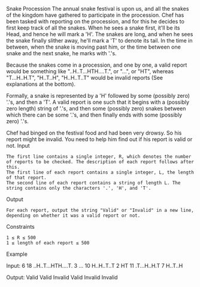 Snake Procession 
The annual snake festival is upon us, and all the snakes of the kingdom have gathered to participate in the procession. Chef has been tasked with reporting on the procession, and for this he decides to first keep track of all the snakes. When he sees a snake first, it'll be its Head, and hence he will mark a 'H'. The snakes are long, and when he sees the snake finally slither away, he'll mark a 'T' to denote its tail. In the time in between, when the snake is moving past him, or the time between one snake and the next snake, he marks with '.'s.

Because the snakes come in a procession, and one by one, a valid report would be something like "..H..T...HTH....T.", or "...", or "HT", whereas "T...H..H.T", "H..T..H", "H..H..T..T" would be invalid reports (See explanations at the bottom).

Formally, a snake is represented by a 'H' followed by some (possibly zero) '.'s, and then a 'T'. A valid report is one such that it begins with a (possibly zero length) string of '.'s, and then some (possibly zero) snakes between which there can be some '.'s, and then finally ends with some (possibly zero) '.'s.

Chef had binged on the festival food and had been very drowsy. So his report might be invalid. You need to help him find out if his report is valid or not.
Input

    The first line contains a single integer, R, which denotes the number of reports to be checked. The description of each report follows after this.
    The first line of each report contains a single integer, L, the length of that report.
    The second line of each report contains a string of length L. The string contains only the characters '.', 'H', and 'T'.

Output

    For each report, output the string "Valid" or "Invalid" in a new line, depending on whether it was a valid report or not.

Constraints

    1 ≤ R ≤ 500
    1 ≤ length of each report ≤ 500

Example

Input:
6
18
..H..T...HTH....T.
3
...
10
H..H..T..T
2
HT
11
.T...H..H.T
7
H..T..H

Output:
Valid
Valid
Invalid
Valid
Invalid
Invalid
